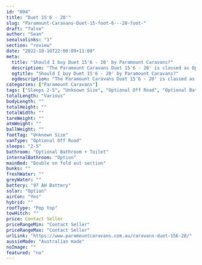 ```yaml
---
id: "894"
title: "Duet 15'6 - 20'"
slug: "Paramount-Caravans-Duet-15-foot-6---20-foot-"
draft: "false"
author: "Sean"
seealsolinks: "1"
section: "review"
date: "2022-10-10T22:00:09+11:00"
meta:
  title: "Should I buy Duet 15'6 - 20' by Paramount Caravans?"
  description: "The Paramount Caravans Duet 15'6 - 20' is classed as Optional Off Road, and sleeps 2-5 people. It is Australian made and comes in at Unknown Size. It generally has Optional Bathroom + Toilet."
  ogtitle: "Should I buy Duet 15'6 - 20' by Paramount Caravans?"
  ogdescription: "The Paramount Caravans Duet 15'6 - 20' is classed as Optional Off Road, and sleeps 2-5 people. It is Australian made and comes in at Unknown Size. It generally has Optional Bathroom + Toilet."
categories: ["Paramount Caravans"]
tags: ["Sleeps 2-5", "Unknown Size", "Optional Off Road", "Optional Bathroom + Toilet", "Pop top", "Price Unknown", "Australian made"]
totalLength: "Various"
bodyLength: ""
totalHeight: ""
totalWidth: ""
tareWeight: ""
atmWeight: ""
ballWeight: ""
footTag: "Unknown Size"
vanType: "Optional Off Road"
sleeps: "2-5"
bathroom: "Optional Bathroom + Toilet"
internalBathroom: "Option"
mainBed: "Double on fold out section"
bunks: ""
freshWater: ""
greyWater: ""
battery: "97 AH Battery"
solar: "Option"
airCon: "Yes"
hybrid: ""
roofType: "Pop top"
towHitch: ""
price: Contact Seller
priceRangeMin: "Contact Seller"
priceRangeMax: "Contact Seller"
urlLink: "https://www.paramountcaravans.com.au/caravans-duet-156-20/"
aussieMade: "Australian made"
noImage: ""
featured: "no"
---
```


